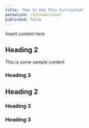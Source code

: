 ```yaml
---
title: "How to Use This Curriculum"
permalink: /introduction/
published: false
---
```


Insert content here

## Heading 2
This is some sample content

### Heading 3

## Heading 2

### Heading 3

### Heading 3

